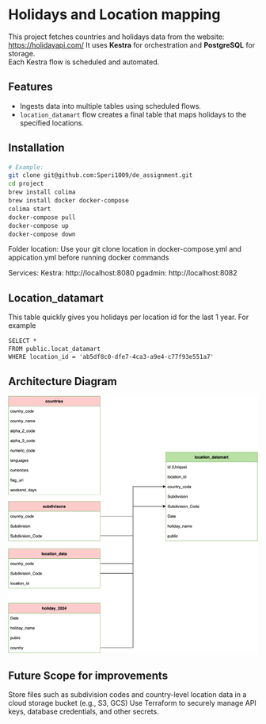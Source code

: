 # Holidays and Location mapping

This project fetches countries and holidays data from the website: https://holidayapi.com/
It uses **Kestra** for orchestration and **PostgreSQL** for storage.  
Each Kestra flow is scheduled and automated.

## Features

- Ingests data into multiple tables using scheduled flows.
- `location_datamart` flow creates a final table that maps holidays to the specified locations.

## Installation

```bash
# Example:
git clone git@github.com:Speri1009/de_assignment.git
cd project
brew install colima
brew install docker docker-compose
colima start
docker-compose pull
docker-compose up
docker-compose down
```

Folder location:
Use your git clone location in docker-compose.yml and appication.yml before running docker commands

Services:
Kestra: http://localhost:8080
pgadmin: http://localhost:8082

## Location_datamart

This table quickly gives you holidays per location id for the last 1 year.
For example

```
SELECT *
FROM public.locat_datamart
WHERE location_id = 'ab5df8c0-dfe7-4ca3-a9e4-c77f93e551a7'
```

## Architecture Diagram

![Location_datamart Flow Diagram](kestra-docker/flow.png)

## Future Scope for improvements

Store files such as subdivision codes and country-level location data in a cloud storage bucket (e.g., S3, GCS)
Use Terraform to securely manage API keys, database credentials, and other secrets.
